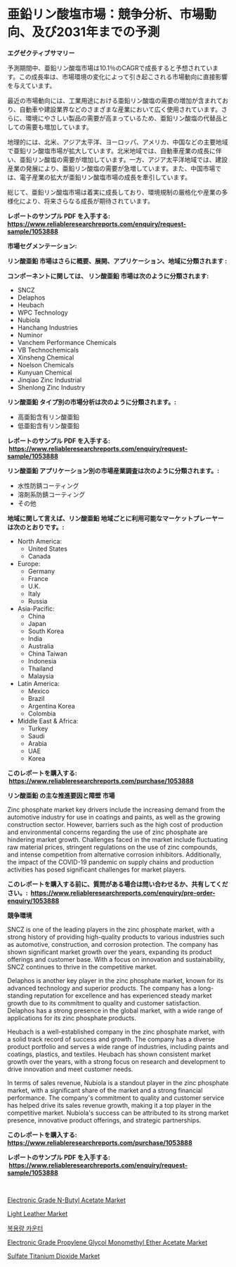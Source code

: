 <p><h1>亜鉛リン酸塩市場：競争分析、市場動向、及び2031年までの予測</h1></p><p><strong>エグゼクティブサマリー</strong></p>
<p><p>予測期間中、亜鉛リン酸塩市場は10.1％のCAGRで成長すると予想されています。この成長率は、市場環境の変化によって引き起こされる市場動向に直接影響を与えています。</p><p>最近の市場動向には、工業用途における亜鉛リン酸塩の需要の増加が含まれており、自動車や建設業界などのさまざまな産業において広く使用されています。さらに、環境にやさしい製品の需要が高まっているため、亜鉛リン酸塩の代替品としての需要も増加しています。</p><p>地理的には、北米、アジア太平洋、ヨーロッパ、アメリカ、中国などの主要地域で亜鉛リン酸塩市場が拡大しています。北米地域では、自動車産業の成長に伴い、亜鉛リン酸塩の需要が増加しています。一方、アジア太平洋地域では、建設産業の発展により、亜鉛リン酸塩の需要が急増しています。また、中国市場では、電子産業の拡大が亜鉛リン酸塩市場の成長を牽引しています。</p><p>総じて、亜鉛リン酸塩市場は着実に成長しており、環境規制の厳格化や産業の多様化により、将来さらなる成長が期待されています。</p></p>
<p><strong>レポートのサンプル PDF を入手する: <a href="https://www.reliableresearchreports.com/enquiry/request-sample/1053888">https://www.reliableresearchreports.com/enquiry/request-sample/1053888</a></strong></p>
<p><strong>市場セグメンテーション:</strong></p>
<p><strong> リン酸亜鉛 市場はさらに概要、展開、アプリケーション、地域に分類されます :</strong></p>
<p><strong>コンポーネントに関しては、 リン酸亜鉛 市場は次のように分類されます: &nbsp;</strong></p>
<p><ul><li>SNCZ</li><li>Delaphos</li><li>Heubach</li><li>WPC Technology</li><li>Nubiola</li><li>Hanchang Industries</li><li>Numinor</li><li>Vanchem Performance Chemicals</li><li>VB Technochemicals</li><li>Xinsheng Chemical</li><li>Noelson Chemicals</li><li>Kunyuan Chemical</li><li>Jinqiao Zinc Industrial</li><li>Shenlong Zinc Industry</li></ul></p>
<p><strong> リン酸亜鉛 タイプ別の市場分析は次のように分類されます。:</strong></p>
<p><ul><li>高亜鉛含有リン酸亜鉛</li><li>低亜鉛含有リン酸亜鉛</li></ul></p>
<p><strong>レポートのサンプル PDF を入手する: &nbsp;<a href="https://www.reliableresearchreports.com/enquiry/request-sample/1053888">https://www.reliableresearchreports.com/enquiry/request-sample/1053888</a></strong></p>
<p><strong> リン酸亜鉛 アプリケーション別の市場産業調査は次のように分類されます。:</strong></p>
<p><ul><li>水性防錆コーティング</li><li>溶剤系防錆コーティング</li><li>その他</li></ul></p>
<p><strong>地域に関して言えば、リン酸亜鉛 地域ごとに利用可能なマーケットプレーヤーは次のとおりです。:</strong></p>
<p><ul>
    <li>
        North America:
        <ul>
            <li>United States</li>
            <li>Canada</li>
        </ul>
    </li>
    <li>
        Europe:
        <ul>
            <li>Germany</li>
            <li>France</li>
            <li>U.K.</li>
            <li>Italy</li>
            <li>Russia</li>
        </ul>
    </li>
    <li>
        Asia-Pacific:
        <ul>
            <li>China</li>
            <li>Japan</li>
            <li>South Korea</li>
            <li>India</li>
            <li>Australia</li>
            <li>China Taiwan</li>
            <li>Indonesia</li>
            <li>Thailand</li>
            <li>Malaysia</li>
        </ul>
    </li>
    <li>
        Latin America:
        <ul>
            <li>Mexico</li>
            <li>Brazil</li>
            <li>Argentina Korea</li>
            <li>Colombia</li>
        </ul>
    </li>
    <li>
        Middle East & Africa:
        <ul>
            <li>Turkey</li>
            <li>Saudi</li>
            <li>Arabia</li>
            <li>UAE</li>
            <li>Korea</li>
        </ul>
    </li>
    </ul></p>
<p><strong>このレポートを購入する: &nbsp;<a href="https://www.reliableresearchreports.com/purchase/1053888">https://www.reliableresearchreports.com/purchase/1053888</a></strong></p>
<p><strong>リン酸亜鉛 の主な推進要因と障壁 市場</strong></p>
<p><p>Zinc phosphate market key drivers include the increasing demand from the automotive industry for use in coatings and paints, as well as the growing construction sector. However, barriers such as the high cost of production and environmental concerns regarding the use of zinc phosphate are hindering market growth. Challenges faced in the market include fluctuating raw material prices, stringent regulations on the use of zinc compounds, and intense competition from alternative corrosion inhibitors. Additionally, the impact of the COVID-19 pandemic on supply chains and production activities has posed significant challenges for market players.</p></p>
<p><strong>このレポートを購入する前に、質問がある場合は問い合わせるか、共有してください。:&nbsp; <a href="https://www.reliableresearchreports.com/enquiry/pre-order-enquiry/1053888">https://www.reliableresearchreports.com/enquiry/pre-order-enquiry/1053888</a></strong></p>
<p><strong>競争環境</strong></p>
<p><p>SNCZ is one of the leading players in the zinc phosphate market, with a strong history of providing high-quality products to various industries such as automotive, construction, and corrosion protection. The company has shown significant market growth over the years, expanding its product offerings and customer base. With a focus on innovation and sustainability, SNCZ continues to thrive in the competitive market.</p><p>Delaphos is another key player in the zinc phosphate market, known for its advanced technology and superior products. The company has a long-standing reputation for excellence and has experienced steady market growth due to its commitment to quality and customer satisfaction. Delaphos has a strong presence in the global market, with a wide range of applications for its zinc phosphate products.</p><p>Heubach is a well-established company in the zinc phosphate market, with a solid track record of success and growth. The company has a diverse product portfolio and serves a wide range of industries, including paints and coatings, plastics, and textiles. Heubach has shown consistent market growth over the years, with a strong focus on research and development to drive innovation and meet customer needs.</p><p>In terms of sales revenue, Nubiola is a standout player in the zinc phosphate market, with a significant share of the market and a strong financial performance. The company's commitment to quality and customer service has helped drive its sales revenue growth, making it a top player in the competitive market. Nubiola's success can be attributed to its strong market presence, innovative product offerings, and strategic partnerships.</p></p>
<p><strong>このレポートを購入する: &nbsp; <a href="https://www.reliableresearchreports.com/purchase/1053888">https://www.reliableresearchreports.com/purchase/1053888</a></strong></p>
<p><strong>レポートのサンプル PDF を入手する: &nbsp;<a href="https://www.reliableresearchreports.com/enquiry/request-sample/1053888">https://www.reliableresearchreports.com/enquiry/request-sample/1053888</a></strong><strong></strong></p>
<p>&nbsp;</p>
<p><p><a href="https://issuu.com/reportprime-2/docs/electronic-grade-n-butyl-acetate-market-size-2030.">Electronic Grade N-Butyl Acetate Market</a></p><p><a href="https://github.com/RichRobinson5/Market-Research-Report-List-4/blob/main/light-leather-market.md">Light Leather Market</a></p><p><a href="https://github.com/sougarounis/Market-Research-Report-List-2/blob/main/9173352189548.md">복용량 카운터</a></p><p><a href="https://issuu.com/reportprime-2/docs/electronic-grade-propylene-glycol-monomethyl-ether">Electronic Grade Propylene Glycol Monomethyl Ether Acetate Market</a></p><p><a href="https://cautious-neon-760.notion.site/Sulfate-Titanium-Dioxide-Market-Provides-a-Comprehensive-Analysis-Including-a-Macro-Overview-of-the--a64eb9a7b1a746fd8cc35a4252e9586e">Sulfate Titanium Dioxide Market</a></p></p>